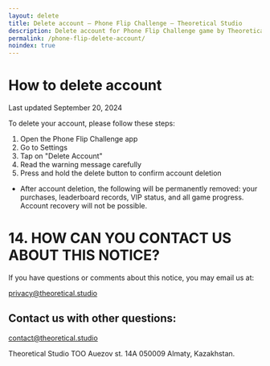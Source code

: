 ```yaml
---
layout: delete
title: Delete account — Phone Flip Challenge — Theoretical Studio
description: Delete account for Phone Flip Challenge game by Theoretical Studio
permalink: /phone-flip-delete-account/
noindex: true
---
```


# How to delete account

Last updated September 20, 2024

To delete your account, please follow these steps:
1. Open the Phone Flip Challenge app
2. Go to Settings
3. Tap on "Delete Account"
4. Read the warning message carefully
5. Press and hold the delete button to confirm account deletion
- After account deletion, the following will be permanently removed: your purchases, leaderboard records, VIP status, and all game progress. Account recovery will not be possible.



# 14\. HOW CAN YOU CONTACT US ABOUT THIS NOTICE?

If you have questions or comments about this notice, you may email us at:

[privacy@theoretical.studio](mailto:privacy@theoretical.studio)

## Contact us with other questions:

[contact@theoretical.studio](mailto:contact@theoretical.studio)

Theoretical Studio TOO
Auezov st. 14A 050009 Almaty, Kazakhstan.